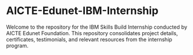 # AICTE-Edunet-IBM-Internship
Welcome to the repository for the IBM Skills Build Internship conducted by AICTE Edunet Foundation. This repository consolidates project details, certificates, testimonials, and relevant resources from the internship program.
